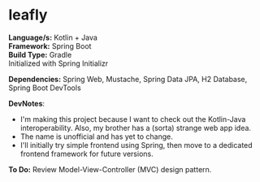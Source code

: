 # leafly
**Language/s:** Kotlin + Java  
**Framework:** Spring Boot  
**Build Type:** Gradle  
Initialized with Spring Initializr  

**Dependencies:** Spring Web, Mustache, Spring Data JPA, H2 Database, Spring Boot DevTools

**DevNotes**: 
* I'm making this project because I want to check out the Kotlin-Java interoperability. Also, my brother has a (sorta) strange web app idea.
* The name is unofficial and has yet to change.
* I'll initially try simple frontend using Spring, then move to a dedicated frontend framework for future versions.

**To Do:** Review Model-View-Controller (MVC) design pattern.  
